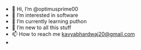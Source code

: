 - 👋 Hi, I’m @optimusprime00
- 👀 I’m interested in software
- 🌱 I’m currently learning puthon 
- 💞️ I’m new to all this stuff
- 📫 How to reach me kavyabhardwaj20@gmail.com
- 
  

<!---
optimusprime00/optimusprime00 is a ✨ special ✨ repository because its `README.md` (this file) appears on your GitHub profile.
You can click the Preview link to take a look at your changes.
--->
